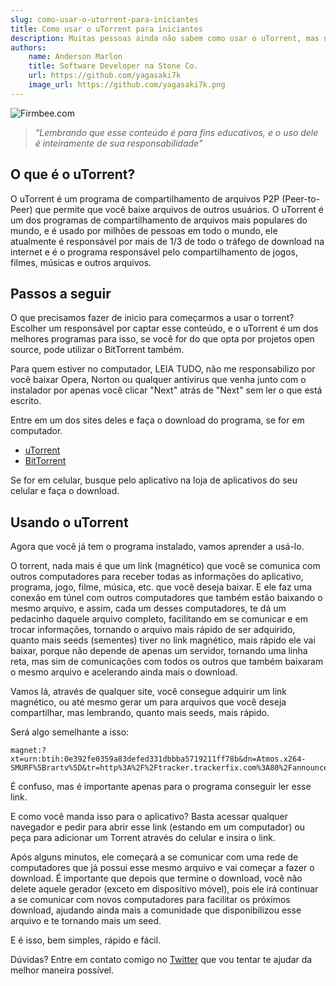 ```yaml
---
slug: como-usar-o-utorrent-para-iniciantes
title: Como usar o uTorrent para iniciantes
description: Muitas pessoas ainda não sabem como usar o uTorrent, mas não se preocupe, pois neste artigo irei ensinar como usá-lo para iniciantes.
authors:
    name: Anderson Marlon
    title: Software Developer na Stone Co.
    url: https://github.com/yagasaki7k
    image_url: https://github.com/yagasaki7k.png
---
```


![](https://images.unsplash.com/photo-1616499370260-485b3e5ed653?ixlib=rb-4.0.3&ixid=MnwxMjA3fDB8MHxwaG90by1wYWdlfHx8fGVufDB8fHx8&auto=format&fit=crop&w=1470&q=80 "Firmbee.com")

> _"Lembrando que esse conteúdo é para fins educativos, e o uso dele é inteiramente de sua responsabilidade"_

## O que é o uTorrent?

O uTorrent é um programa de compartilhamento de arquivos P2P (Peer-to-Peer) que permite que você baixe arquivos de outros usuários. O uTorrent é um dos programas de compartilhamento de arquivos mais populares do mundo, e é usado por milhões de pessoas em todo o mundo, ele atualmente é responsável por mais de 1/3 de todo o tráfego de download na internet e é o programa responsável pelo compartilhamento de jogos, filmes, músicas e outros arquivos.

## Passos a seguir

O que precisamos fazer de inicio para começarmos a usar o torrent? Escolher um responsável por captar esse conteúdo, e o uTorrent é um dos melhores programas para isso, se você for do que opta por projetos open source, pode utilizar o BitTorrent também.

Para quem estiver no computador, LEIA TUDO, não me responsabilizo por você baixar Opera, Norton ou qualquer antivirus que venha junto com o instalador por apenas você clicar "Next" atrás de "Next" sem ler o que está escrito.

Entre em um dos sites deles e faça o download do programa, se for em computador. 

- [uTorrent](https://www.utorrent.com/intl/pt/downloads/win)
- [BitTorrent](https://www.bittorrent.com/downloads/complete/)
  
Se for em celular, busque pelo aplicativo na loja de aplicativos do seu celular e faça o download.

## Usando o uTorrent

Agora que você já tem o programa instalado, vamos aprender a usá-lo.

O torrent, nada mais é que um link (magnético) que você se comunica com outros computadores para receber todas as informações do aplicativo, programa, jogo, filme, música, etc. que você deseja baixar. E ele faz uma conexão em túnel com outros computadores que também estão baixando o mesmo arquivo, e assim, cada um desses computadores, te dá um pedacinho daquele arquivo completo, facilitando em se comunicar e em trocar informações, tornando o arquivo mais rápido de ser adquirido, quanto mais seeds (sementes) tiver no link magnético, mais rápido ele vai baixar, porque não depende de apenas um servidor, tornando uma linha reta, mas sim de comunicações com todos os outros que também baixaram o mesmo arquivo e acelerando ainda mais o download.

Vamos lá, através de qualquer site, você consegue adquirir um link magnético, ou até mesmo gerar um para arquivos que você deseja compartilhar, mas lembrando, quanto mais seeds, mais rápido. 

Será algo semelhante a isso:

```
magnet:?xt=urn:btih:0e392fe0359a83defed331dbbba5719211ff78b&dn=Atmos.x264-SMURF%5Brartv%5D&tr=http%3A%2F%2Ftracker.trackerfix.com%3A80%2Fannounce&tr=udp%3A%2F%2F9.rarbg.me%3A2730&tr=udp%3A%2F%2F9.rarbg.to%3A2870&tr=udp%3A%2F%2Ftracker.slowcheetah.org%3A14720&tr=udp%3A%2F%2Ftracker.fatkhoala.org%3A13790
```

É confuso, mas é importante apenas para o programa conseguir ler esse link.

E como você manda isso para o aplicativo? Basta acessar qualquer navegador e pedir para abrir esse link (estando em um computador) ou peça para adicionar um Torrent através do celular e insira o link.

Após alguns minutos, ele começará a se comunicar com uma rede de computadores que já possui esse mesmo arquivo e vai começar a fazer o download. É importante que depois que termine o download, você não delete aquele gerador (exceto em dispositivo móvel), pois ele irá continuar a se comunicar com novos computadores para facilitar os próximos download, ajudando ainda mais a comunidade que disponibilizou esse arquivo e te tornando mais um seed.

E é isso, bem simples, rápido e fácil.

Dúvidas? Entre em contato comigo no [Twitter](https://twitter.com/yagasaki7k) que vou tentar te ajudar da melhor maneira possível.